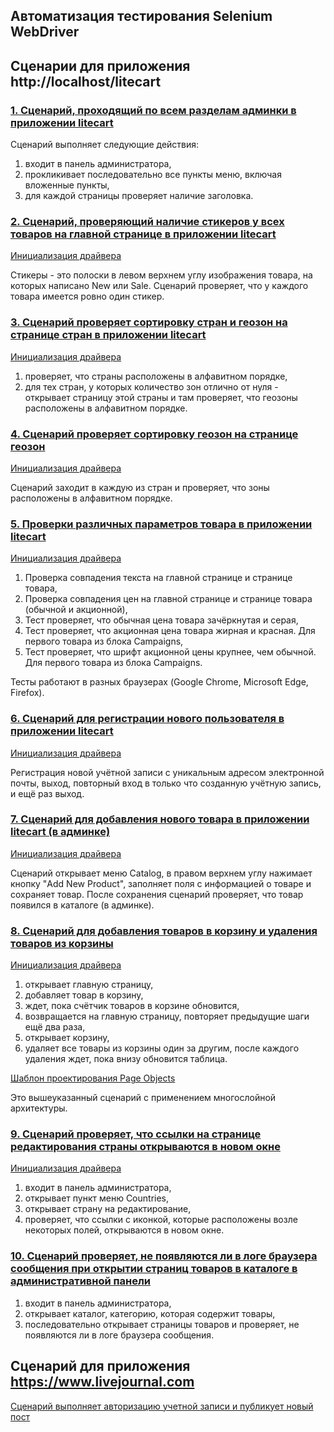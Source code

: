 ## Автоматизация тестирования Selenium WebDriver
## Сценарии для приложения http://localhost/litecart

### [1. Сценарий, проходящий по всем разделам админки в приложении litecart](https://github.com/yulia-qaqc/selenium/blob/main/Litecart/src/test/java/AdminMenu.java)

Сценарий выполняет следующие действия:
1) входит в панель администратора,
2) прокликивает последовательно все пункты меню, включая вложенные пункты,
3) для каждой страницы проверяет наличие заголовка.

### [2. Сценарий, проверяющий наличие стикеров у всех товаров на главной странице в приложении litecart](https://github.com/yulia-qaqc/selenium/blob/main/Litecart/src/test/java/Stickers.java)

[Инициализация драйвера](https://github.com/yulia-qaqc/selenium/blob/main/Litecart/src/test/java/DriverClass.java)

Стикеры - это полоски в левом верхнем углу изображения товара, на которых написано New или Sale. Сценарий проверяет, что у каждого товара имеется ровно один стикер.

### [3. Сценарий проверяет сортировку стран и геозон на странице стран в приложении litecart](https://github.com/yulia-qaqc/selenium/blob/main/Litecart/src/test/java/%D0%A1ountriesPageSorting.java)

[Инициализация драйвера](https://github.com/yulia-qaqc/selenium/blob/main/Litecart/src/test/java/DriverClass.java)

1) проверяет, что страны расположены в алфавитном порядке,
2) для тех стран, у которых количество зон отлично от нуля - открывает страницу этой страны и там проверяет, что геозоны расположены в алфавитном порядке.

### [4. Сценарий проверяет сортировку геозон на странице геозон](https://github.com/yulia-qaqc/selenium/blob/main/Litecart/src/test/java/GeozonesPageSorting.java)

[Инициализация драйвера](https://github.com/yulia-qaqc/selenium/blob/main/Litecart/src/test/java/DriverClass.java)

Сценарий заходит в каждую из стран и проверяет, что зоны расположены в алфавитном порядке.

### [5. Проверки различных параметров товара в приложении litecart](https://github.com/yulia-qaqc/selenium/blob/main/Litecart/src/test/java/ProductParameters.java)

[Инициализация драйвера](https://github.com/yulia-qaqc/selenium/blob/main/Litecart/src/test/java/DriverClass.java)

1) Проверка совпадения текста на главной странице и странице товара,
2) Проверка совпадения цен на главной странице и странице товара (обычной и акционной),
3) Тест проверяет, что обычная цена товара зачёркнутая и серая,
4) Тест проверяет, что акционная цена товара жирная и красная. Для первого товара из блока Campaigns,
5) Тест проверяет, что шрифт акционной цены крупнее, чем обычной. Для первого товара из блока Campaigns.

Тесты работают в разных браузерах (Google Chrome, Microsoft Edge, Firefox).

### [6. Сценарий для регистрации нового пользователя в приложении litecart](https://github.com/yulia-qaqc/selenium/blob/main/Litecart/src/test/java/UserRegistration.java)

[Инициализация драйвера](https://github.com/yulia-qaqc/selenium/blob/main/Litecart/src/test/java/DriverClass.java)

Регистрация новой учётной записи с уникальным адресом электронной почты, выход, повторный вход в только что созданную учётную запись, и ещё раз выход.

### [7. Сценарий для добавления нового товара в приложении litecart (в админке)](https://github.com/yulia-qaqc/selenium/blob/main/Litecart/src/test/java/AddProduct.java)

[Инициализация драйвера](https://github.com/yulia-qaqc/selenium/blob/main/Litecart/src/test/java/DriverClass.java)

Сценарий открывает меню Catalog, в правом верхнем углу нажимает кнопку "Add New Product", заполняет поля с информацией о товаре и сохраняет товар.
После сохранения сценарий проверяет, что товар появился в каталоге (в админке). 

### [8. Сценарий для добавления товаров в корзину и удаления товаров из корзины](https://github.com/yulia-qaqc/selenium/blob/main/Litecart/src/test/java/CartActions.java)

[Инициализация драйвера](https://github.com/yulia-qaqc/selenium/blob/main/Litecart/src/test/java/DriverClass.java)

1) открывает главную страницу,
2) добавляет товар в корзину,
3) ждет, пока счётчик товаров в корзине обновится,
4) возвращается на главную страницу, повторяет предыдущие шаги ещё два раза,
5) открывает корзину,
6) удаляет все товары из корзины один за другим, после каждого удаления ждет, пока внизу обновится таблица.

[Шаблон проектирования Page Objects](https://github.com/yulia-qaqc/selenium/tree/main/LitecartPageObjects/src/test/java)

Это вышеуказанный сценарий с применением многослойной архитектуры.

### [9. Сценарий проверяет, что ссылки на странице редактирования страны открываются в новом окне](https://github.com/yulia-qaqc/selenium/blob/main/Litecart/src/test/java/OpenNewWindows.java)

[Инициализация драйвера](https://github.com/yulia-qaqc/selenium/blob/main/Litecart/src/test/java/DriverClass.java)

1) входит в панель администратора,
2) открывает пункт меню Countries,
3) открывает страну на редактирование,
4) проверяет, что ссылки с иконкой, которые расположены возле некоторых полей, открываются в новом окне.

### [10. Сценарий проверяет, не появляются ли в логе браузера сообщения при открытии страниц товаров в каталоге в административной панели](https://github.com/yulia-qaqc/selenium/blob/main/Litecart/src/test/java/BrowserLogs.java)

1) входит в панель администратора,
2) открывает каталог, категорию, которая содержит товары,
3) последовательно открывает страницы товаров и проверяет, не появляются ли в логе браузера сообщения.

## Сценарий для приложения https://www.livejournal.com
[Сценарий выполняет авторизацию учетной записи и публикует новый пост](https://github.com/yulia-qaqc/selenium/blob/main/LivejournalLogin/src/test/java/TestLogin.java)

